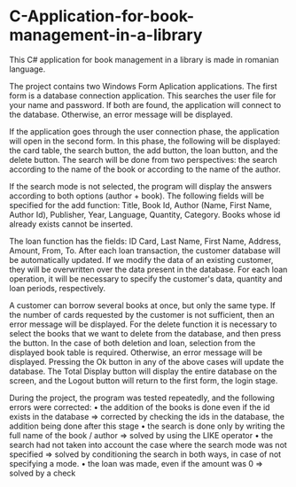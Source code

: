 # C-Application-for-book-management-in-a-library

<p>This C# application for book management in a library is made in romanian language.</p> 

The project contains two Windows Form Aplication applications. The first form is a database connection application. This searches the user file for your name and password. If both are found, the application will connect to the database. Otherwise, an error message will be displayed.

If the application goes through the user connection phase, the application will open in the second form. In this phase, the following will be displayed: the card table, the search button, the add button, the loan button, and the delete button. The search will be done from two perspectives: the search according to the name of the book or according to the name of the author.

If the search mode is not selected, the program will display the answers according to both options (author + book).
The following fields will be specified for the add function: Title, Book Id, Author (Name, First Name, Author Id), Publisher, Year, Language, Quantity, Category. 
Books whose id already exists cannot be inserted.

The loan function has the fields: ID Card, Last Name, First Name, Address, Amount, From, To. After each loan transaction, the customer database will be automatically updated. If we modify the data of an existing customer, they will be overwritten over the data present in the database. For each loan operation, it will be necessary to specify the customer's data, quantity and loan periods, respectively.

A customer can borrow several books at once, but only the same type. If the number of cards requested by the customer is not sufficient, then an error message will be displayed. For the delete function it is necessary to select the books that we want to delete from the database, and then press the button.
In the case of both deletion and loan, selection from the displayed book table is required. Otherwise, an error message will be displayed.
Pressing the Ok button in any of the above cases will update the database. The Total Display button will display the entire database on the screen, and the Logout button will return to the first form, the login stage.

During the project, the program was tested repeatedly, and the following errors were corrected:
• the addition of the books is done even if the id exists in the database => corrected by checking the ids in the database, the addition being done after this stage
• the search is done only by writing the full name of the book / author => solved by using the LIKE operator
• the search had not taken into account the case where the search mode was not specified => solved by conditioning the search in both ways, in case of not specifying a mode.
• the loan was made, even if the amount was 0 => solved by a check


